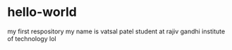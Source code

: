 # hello-world
my first respository
my name is vatsal patel
student at rajiv gandhi institute of technology
lol 

